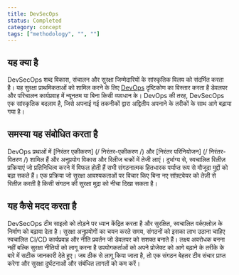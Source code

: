 ```yaml
---
title: DevSecOps 
status: Completed
category: concept
tags: ["methodology", "", ""]
---
```

## यह क्या है

DevSecOps शब्द विकास, संचालन और सुरक्षा जिम्मेदारियों के सांस्कृतिक विलय को संदर्भित करता है।
यह सुरक्षा प्राथमिकताओं को शामिल करने के लिए [DevOps](/devops/) दृष्टिकोण का विस्तार करता है
डेवलपर और परिचालन कार्यप्रवाह में न्यूनतम या बिना किसी व्यवधान के।
DevOps की तरह, DevSecOps एक सांस्कृतिक बदलाव है, जिसे अपनाई गई तकनीकों द्वारा अद्वितीय अपनाने के तरीकों के साथ आगे बढ़ाया गया है।

## समस्या यह संबोधित करता है

DevOps प्रथाओं में [निरंतर एकीकरण] (/ निरंतर-एकीकरण /) और [निरंतर परिनियोजन] (/ निरंतर-वितरण /) शामिल हैं
और अनुप्रयोग विकास और रिलीज चक्रों में तेजी लाएं।
दुर्भाग्य से, स्वचालित रिलीज़ प्रक्रियाएं जो प्रतिनिधित्व करने में विफल होती हैं
सभी संगठनात्मक हितधारक पर्याप्त रूप से मौजूदा मुद्दों को बढ़ा सकते हैं।
एक प्रक्रिया जो सुरक्षा आवश्यकताओं पर विचार किए बिना नए सॉफ़्टवेयर को तेज़ी से रिलीज़ करती है
किसी संगठन की सुरक्षा मुद्रा को नीचा दिखा सकता है।

## यह कैसे मदद करता है

DevSecOps टीम साइलो को तोड़ने पर ध्यान केंद्रित करता है और सुरक्षित, स्वचालित वर्कफ़्लोज़ के निर्माण को बढ़ावा देता है।
सुरक्षा अनुप्रयोगों का चयन करते समय, संगठनों को इसका लाभ उठाना चाहिए
स्वचालित CI/CD कार्यप्रवाह और नीति प्रवर्तन जो डेवलपर को सशक्त बनाते हैं।
लक्ष्य अवरोधक बनना नहीं बल्कि सुरक्षा नीतियों को लागू करना है
उपयोगकर्ताओं को अपने प्रोजेक्ट को आगे बढ़ाने के तरीके के बारे में सटीक जानकारी देते हुए।
जब ठीक से लागू किया जाता है, तो एक संगठन बेहतर टीम संचार प्राप्त करेगा और
सुरक्षा दुर्घटनाओं और संबंधित लागतों को कम करें।